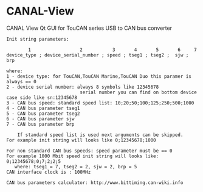 # CANAL-View
CANAL View Qt GUI for TouCAN series USB to CAN bus converter

	Init string parameters:
	
	        1                  2           3       4       5       6     7
	device_type ; device_serial_number ; speed ; tseg1 ; tseg2 ;  sjw ; brp

	where:
	1 - device type: for TouCAN,TouCAN Marine,TouCAN Duo this paramer is always == 0
	2 - device serial number: always 8 symbols like 12345678
                               serial number you can find on bottom device case side like sn:12345678
	3 - CAN bus speed: standard speed list: 10;20;50;100;125;250;500;1000
	4 - CAN bus parameter tseg1
	5 - CAN bus parameter tseg2
	6 - CAN bus parameter sjw
	7 - CAN bus parameter brp

      	If standard speed list is used next arguments can be skipped.
	For example init string will looks like 0;12345678;1000

	For non standard CAN bus speeds: speed parameter must be == 0
	For example 1000 Mbit speed init string will looks like: 0;12345678;0;7;2;2;5
	   where: tseg1 = 7, tseg2 = 2, sjw = 2, brp = 5
	CAN interface clock is : 100MHz
 
	CAN bus parameters calculator: http://www.bittiming.can-wiki.info
